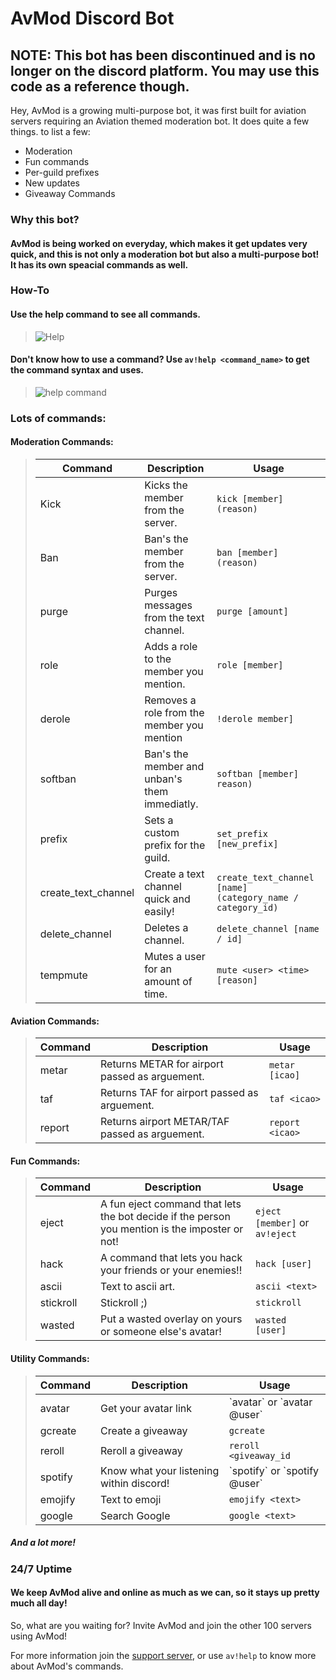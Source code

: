 # **AvMod Discord Bot**

## **NOTE: This bot has been discontinued and is no longer on the discord platform. You may use this code as a reference though.**

 Hey, AvMod is a growing multi-purpose bot, it was first built for aviation servers requiring an Aviation themed moderation bot. It does quite a few things. to list a few:

- Moderation
- Fun commands
- Per-guild prefixes
- New updates
- Giveaway Commands

### **Why this bot?**

#### AvMod is being worked on everyday, which makes it get updates very quick, and this is not only a moderation bot but also a multi-purpose bot! It has its own speacial commands as well.

### How-To

#### Use the help command to see all commands.
> ![Help](https://media.discordapp.net/attachments/764862897830363146/797688566594666586/unknown.png) 

#### Don't know how to use a command? Use `av!help <command_name>` to get the command syntax and uses.
> ![help command](https://media.discordapp.net/attachments/769570575659171871/797688806585270292/unknown.png)


### Lots of commands:

<h4 id="moderation-commands-">Moderation Commands:</h4>
<blockquote>
  <table>
    <thead>
      <tr>
        <th>Command</th>
        <th>Description</th>
        <th>Usage</th>
      </tr>
    </thead>
    <tbody>
      <tr>
        <td>Kick</td>
        <td>Kicks the member from the server.</td>
        <td><code>kick [member] (reason)</code></td>
      </tr>
      <tr>
        <td>Ban</td>
        <td>Ban&#39;s the member from the server.</td>
        <td><code>ban [member] (reason)</code></td>
      </tr>
      <tr>
        <td>purge</td>
        <td>Purges messages from the text channel.</td>
        <td><code>purge [amount]</code></td>
      </tr>
      <tr>
        <td>role</td>
        <td>Adds a role to the member you mention.</td>
        <td><code>role [member]</code></td>
      </tr>
      <tr>
        <td>derole</td>
        <td>Removes a role from the member you mention</td>
        <td><code>!derole member]</code></td>
      </tr>
      <tr>
        <td>softban</td>
        <td>Ban&#39;s the member and unban&#39;s them immediatly.</td>
        <td><code>softban [member] reason)</code></td>
      </tr>
      <tr>
        <td>prefix</td>
        <td>Sets a custom prefix for the guild.</td>
        <td><code>set_prefix [new_prefix]</code></td>
      </tr>
      <tr>
        <td>create_text_channel</td>
        <td>Create a text channel quick and easily!</td>
        <td>
          <code>create_text_channel [name] (category_name / category_id)</code>
        </td>
      </tr>
      <tr>
        <td>delete_channel</td>
        <td>Deletes a channel.</td>
        <td><code>delete_channel [name / id]</code></td>
      </tr>
      <tr>
        <td>tempmute</td>
        <td>Mutes a user for an amount of time.</td>
        <td><code>mute &lt;user&gt; &lt;time&gt; [reason]</code></td>
      </tr>
    </tbody>
  </table>
</blockquote>
<h4 id="aviation-commands-">Aviation Commands:</h4>
<blockquote>
  <table>
    <thead>
      <tr>
        <th>Command</th>
        <th>Description</th>
        <th>Usage</th>
      </tr>
    </thead>
    <tbody>
      <tr>
        <td>metar</td>
        <td>Returns METAR for airport passed as arguement.</td>
        <td><code>metar [icao]</code></td>
      </tr>
      <tr>
        <td>taf</td>
        <td>Returns TAF for airport passed as arguement.</td>
        <td><code>taf &lt;icao&gt;</code></td>
      </tr>
      <tr>
        <td>report</td>
        <td>Returns airport METAR/TAF passed as arguement.</td>
        <td><code>report &lt;icao&gt;</code></td>
      </tr>
    </tbody>
  </table>
</blockquote>
<h4 id="fun-commands-">Fun Commands:</h4>
<blockquote>
  <table>
    <thead>
      <tr>
        <th>Command</th>
        <th>Description</th>
        <th>Usage</th>
      </tr>
    </thead>
    <tbody>
      <tr>
        <td>eject</td>
        <td>
          A fun eject command that lets the bot decide if the person you mention
          is the imposter or not!
        </td>
        <td><code>eject [member]</code> or <code>av!eject</code></td>
      </tr>
      <tr>
        <td>hack</td>
        <td>A command that lets you hack your friends or your enemies!!</td>
        <td><code>hack [user]</code></td>
      </tr>
      <tr>
        <td>ascii</td>
        <td>Text to ascii art.</td>
        <td><code>ascii &lt;text&gt;</code></td>
      </tr>
      <tr>
        <td>stickroll</td>
        <td>Stickroll ;)</td>
        <td><code>stickroll</code></td>
      </tr>
      <tr>
        <td>wasted</td>
        <td>Put a wasted overlay on yours or someone else's avatar!</td>
        <td><code>wasted [user]</code></td>
      </tr>
    </tbody>
  </table>
</blockquote>
<h4 id="utility-commands-">Utility Commands:</h4>
<blockquote>
  <table>
    <thead>
      <tr>
        <th>Command</th>
        <th>Description</th>
        <th>Usage</th>
      </tr>
    </thead>
    <tbody>
      <tr>
        <td>avatar</td>
        <td>Get your avatar link</td>
        <td>`avatar` or `avatar @user`</td>
      </tr>
      <tr>
        <td>gcreate</td>
        <td>Create a giveaway</td>
        <td><code>gcreate</code></td>
      </tr>
      <tr>
        <td>reroll</td>
        <td>Reroll a giveaway</td>
        <td><code>reroll &lt;giveaway_id</code></td>
      </tr>
      <tr>
        <td>spotify</td>
        <td>Know what your listening within discord!</td>
        <td>`spotify` or `spotify @user`</td>
      </tr>
      <tr>
        <td>emojify</td>
        <td>Text to emoji</td>
        <td><code>emojify &lt;text&gt;</code></td>
      </tr>
      <tr>
        <td>google</td>
        <td>Search Google</td>
        <td><code>google &lt;text&gt;</code></td>
      </tr>
    </tbody>
  </table>
</blockquote>



##### And a lot more!

### **24/7 Uptime**

#### We keep AvMod alive and online as much as we can, so it stays up pretty much all day!

So, what are you waiting for? Invite AvMod and join the other 100 servers using AvMod!

For more information join the [support server](https://discord.gg/eJrTyEX), or use `av!help` to know more about AvMod's commands.


